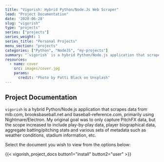 ```yaml
---
title: "Vigorish: Hybrid Python/Node.Js Web Scraper"
lead: "Project Documentation"
date: '2020-06-28'
slug: "vigorish"
type: "projects"
series: ["projects"]
series_weight: 1
series_title: "Personal Projects"
menu_section: "projects"
categories: ["Python", "NodeJS", "my-projects"]
summary: "`vigorish` is a hybrid Python/Node.js application that scrapes data from mlb.com, brooksbaseball.net and baseball-reference.com."
resources:
  - name: cover
    src: images/cover.jpg
    params:
      credit: "Photo by Patti Black on Unsplash"
---
```


## Project Documentation

`vigorish` is a hybrid Python/Node.js application that scrapes data from mlb.com, brooksbaseball.net and baseball-reference.com, primarily using Nightmare/Electron. My original goal was to only capture PitchFX data, but the scope increased to include play-by-play data, player biographical data, aggregate batting/pitching stats and various sets of metadata such as weather conditions, stadium information, etc.

Select the document you wish to view from the options below:

{{< vigorish_project_docs button1="install" button2="user" >}}
